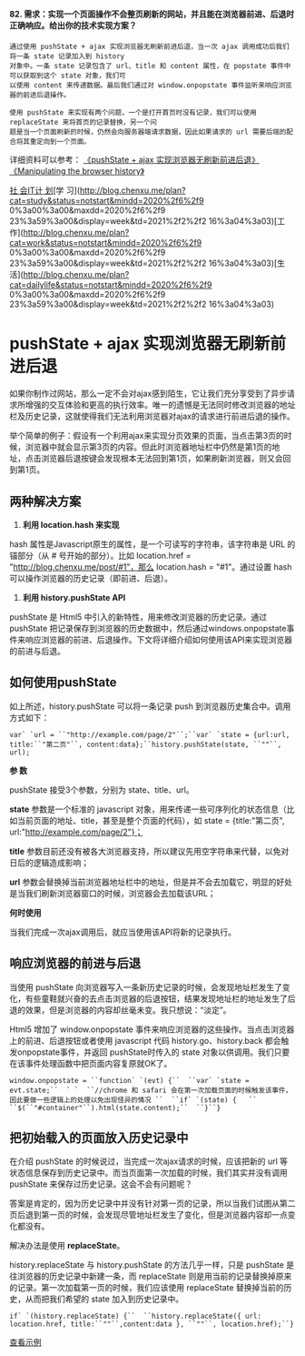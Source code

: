 #### 82. 需求：实现一个页面操作不会整页刷新的网站，并且能在浏览器前进、后退时正确响应。给出你的技术实现方案？

```
通过使用 pushState + ajax 实现浏览器无刷新前进后退，当一次 ajax 调用成功后我们将一条 state 记录加入到 history
对象中。一条 state 记录包含了 url、title 和 content 属性，在 popstate 事件中可以获取到这个 state 对象，我们可
以使用 content 来传递数据。最后我们通过对 window.onpopstate 事件监听来响应浏览器的前进后退操作。

使用 pushState 来实现有两个问题，一个是打开首页时没有记录，我们可以使用 replaceState 来将首页的记录替换，另一个问
题是当一个页面刷新的时候，仍然会向服务器端请求数据，因此如果请求的 url 需要后端的配合将其重定向到一个页面。
```

详细资料可以参考： [《pushState + ajax 实现浏览器无刷新前进后退》](http://blog.chenxu.me/post/detail?id=ed4f0732-897f-48e4-9d4f-821e82f17fad) [《Manipulating the browser history》](https://developer.mozilla.org/zh-CN/docs/Web/API/History_API)



[
社 会](http://blog.chenxu.me/post/category/socity)[IT](http://blog.chenxu.me/post/category/it)[计 划](http://blog.chenxu.me/plan?display=day)[学 习](http://blog.chenxu.me/plan?cat=study&status=notstart&mindd=2020%2f6%2f9 0%3a00%3a00&maxdd=2020%2f6%2f9 23%3a59%3a00&display=week&td=2021%2f2%2f2 16%3a04%3a03)[工 作](http://blog.chenxu.me/plan?cat=work&status=notstart&mindd=2020%2f6%2f9 0%3a00%3a00&maxdd=2020%2f6%2f9 23%3a59%3a00&display=week&td=2021%2f2%2f2 16%3a04%3a03)[生 活](http://blog.chenxu.me/plan?cat=dailylife&status=notstart&mindd=2020%2f6%2f9 0%3a00%3a00&maxdd=2020%2f6%2f9 23%3a59%3a00&display=week&td=2021%2f2%2f2 16%3a04%3a03)

# pushState + ajax 实现浏览器无刷新前进后退

如果你制作过网站，那么一定不会对ajax感到陌生，它让我们充分享受到了异步请求所增强的交互体验和更高的执行效率。唯一的遗憾是无法同时修改浏览器的地址栏及历史记录，这就使得我们无法利用浏览器对ajax的请求进行前进后退的操作。

举个简单的例子：假设有一个利用ajax来实现分页效果的页面，当点击第3页的时候，浏览器中就会显示第3页的内容。但此时浏览器地址栏中仍然是第1页的地址，点击浏览器后退按键会发现根本无法回到第1页，如果刷新浏览器，则又会回到第1页。



## 两种解决方案

1. **利用 location.hash 来实现**

hash 属性是Javascript原生的属性，是一个可读写的字符串，该字符串是 URL 的锚部分（从 # 号开始的部分）。比如 location.href = "http://blog.chenxu.me/post/#1"，那么 location.hash = "#1"。通过设置 hash 可以操作浏览器的历史记录（即前进、后退）。



1. **利用 history.pushState API**

pushState 是 Html5 中引入的新特性，用来修改浏览器的历史记录。通过 pushState 把记录保存到浏览器的历史数据中，然后通过windows.onpopstate事件来响应浏览器的前进、后退操作。下文将详细介绍如何使用该API来实现浏览器的前进与后退。



## 如何使用pushState

如上所述，history.pushState 可以将一条记录 push 到浏览器历史集合中。调用方式如下：

```
var` `url = ``"http://example.com/page/2"``;``var` `state = {url:url, title:``"第二页"``, content:data};``history.pushState(state, ``""``, url);
```



**参 数**

pushState 接受3个参数，分别为 state、title、url。

**state** 参数是一个标准的 javascript 对象，用来传递一些可序列化的状态信息（比如当前页面的地址、title，甚至是整个页面的代码），如 state = {title:"第二页", url:"http://example.com/page/2"}；

**title** 参数目前还没有被各大浏览器支持，所以建议先用空字符串来代替，以免对日后的逻辑造成影响；

**url** 参数会替换掉当前浏览器地址栏中的地址，但是并不会去加载它，明显的好处是当我们刷新浏览器窗口的时候，浏览器会去加载该URL；



**何时使用**

当我们完成一次ajax调用后，就应当使用该API将新的记录执行。



## 响应浏览器的前进与后退

当使用 pushState 向浏览器写入一条新历史记录的时候，会发现地址栏发生了变化，有些童鞋就兴奋的去点击浏览器的后退按钮，结果发现地址栏的地址发生了后退的效果，但是浏览器的内容却丝毫未变。我只想说：“淡定”。



Html5 增加了 window.onpopstate 事件来响应浏览器的这些操作。当点击浏览器上的前进、后退按钮或者使用 javascript 代码 history.go、history.back 都会触发onpopstate事件，并返回 pushState时传入的 state 对象以供调用。我们只要在该事件处理函数中把页面内容复原就OK了。

```
window.onpopstate = ``function` `(evt) {``  ``var` `state = evt.state;``  ` `  ``//chrome 和 safari 会在第一次加载页面的时候触发该事件，因此要做一些逻辑上的处理以免出现怪异的情况 ``  ``if` `(state) {   ``  ``$(``"#container"``).html(state.content);``  ``}``}
```



## 把初始载入的页面放入历史记录中

在介绍 pushState 的时候说过，当完成一次ajax请求的时候，应该把新的 url 等状态信息保存到历史记录中。而当页面第一次加载的时候，我们其实并没有调用 pushState 来保存过历史记录。这会不会有问题呢？

答案是肯定的，因为历史记录中并没有针对第一页的记录，所以当我们试图从第二页后退到第一页的时候，会发现尽管地址栏发生了变化，但是浏览器内容却一点变化都没有。

解决办法是使用 **replaceState**。



history.replaceState 与 history.pushState 的方法几乎一样，只是 pushState 是往浏览器的历史记录中新建一条，而 replaceState 则是用当前的记录替换掉原来的记录。第一次加载第一页的时候，我们应该使用 replaceState 替换掉当前的历史，从而把我们希望的 state 加入到历史记录中。

```
if` `(history.replaceState) {``  ``history.replaceState({ url: location.href, title:``""``,content:data }, ``""``, location.href);``}
```





[查看示例](http://blog.chenxu.me/demo/pjax-base/1.html)